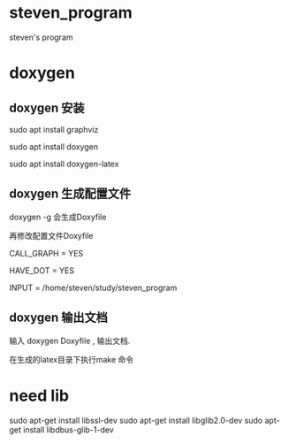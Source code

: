 # steven_program 
steven's program

# doxygen
## doxygen 安装
sudo apt install graphviz

sudo apt install doxygen

sudo apt install doxygen-latex


## doxygen 生成配置文件
doxygen -g  会生成Doxyfile

再修改配置文件Doxyfile

CALL_GRAPH = YES

HAVE_DOT = YES

INPUT  = /home/steven/study/steven_program

## doxygen 输出文档
输入 doxygen Doxyfile , 输出文档.

在生成的latex目录下执行make 命令

# need lib
sudo apt-get install libssl-dev
sudo apt-get install libglib2.0-dev
sudo apt-get install libdbus-glib-1-dev

